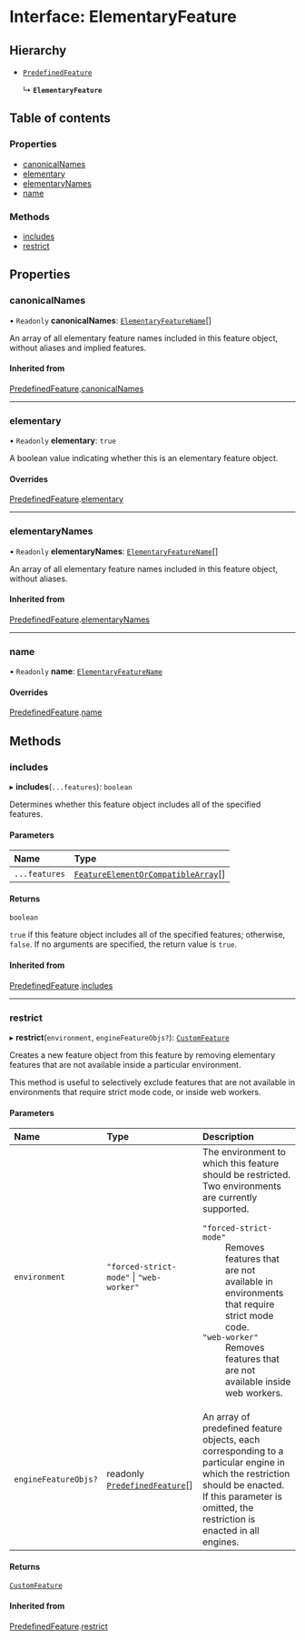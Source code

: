 # Interface: ElementaryFeature

## Hierarchy

- [`PredefinedFeature`](PredefinedFeature.md)

  ↳ **`ElementaryFeature`**

## Table of contents

### Properties

- [canonicalNames](ElementaryFeature.md#canonicalnames)
- [elementary](ElementaryFeature.md#elementary)
- [elementaryNames](ElementaryFeature.md#elementarynames)
- [name](ElementaryFeature.md#name)

### Methods

- [includes](ElementaryFeature.md#includes)
- [restrict](ElementaryFeature.md#restrict)

## Properties

### canonicalNames

• `Readonly` **canonicalNames**: [`ElementaryFeatureName`](../README.md#elementaryfeaturename)[]

An array of all elementary feature names included in this feature object, without aliases and
implied features.

#### Inherited from

[PredefinedFeature](PredefinedFeature.md).[canonicalNames](PredefinedFeature.md#canonicalnames)

___

### elementary

• `Readonly` **elementary**: ``true``

A boolean value indicating whether this is an elementary feature object.

#### Overrides

[PredefinedFeature](PredefinedFeature.md).[elementary](PredefinedFeature.md#elementary)

___

### elementaryNames

• `Readonly` **elementaryNames**: [`ElementaryFeatureName`](../README.md#elementaryfeaturename)[]

An array of all elementary feature names included in this feature object, without aliases.

#### Inherited from

[PredefinedFeature](PredefinedFeature.md).[elementaryNames](PredefinedFeature.md#elementarynames)

___

### name

• `Readonly` **name**: [`ElementaryFeatureName`](../README.md#elementaryfeaturename)

#### Overrides

[PredefinedFeature](PredefinedFeature.md).[name](PredefinedFeature.md#name)

## Methods

### includes

▸ **includes**(`...features`): `boolean`

Determines whether this feature object includes all of the specified features.

#### Parameters

| Name | Type |
| :------ | :------ |
| `...features` | [`FeatureElementOrCompatibleArray`](../README.md#featureelementorcompatiblearray)[] |

#### Returns

`boolean`

`true` if this feature object includes all of the specified features; otherwise, `false`.
If no arguments are specified, the return value is `true`.

#### Inherited from

[PredefinedFeature](PredefinedFeature.md).[includes](PredefinedFeature.md#includes)

___

### restrict

▸ **restrict**(`environment`, `engineFeatureObjs?`): [`CustomFeature`](CustomFeature.md)

Creates a new feature object from this feature by removing elementary features that are not
available inside a particular environment.

This method is useful to selectively exclude features that are not available in environments
that require strict mode code, or inside web workers.

#### Parameters

| Name | Type | Description |
| :------ | :------ | :------ |
| `environment` | ``"forced-strict-mode"`` \| ``"web-worker"`` | The environment to which this feature should be restricted. Two environments are currently supported. <dl> <dt><code>"forced-strict-mode"</code></dt> <dd> Removes features that are not available in environments that require strict mode code. </dd> <dt><code>"web-worker"</code></dt> <dd>Removes features that are not available inside web workers.</dd> </dl> |
| `engineFeatureObjs?` | readonly [`PredefinedFeature`](PredefinedFeature.md)[] | An array of predefined feature objects, each corresponding to a particular engine in which the restriction should be enacted. If this parameter is omitted, the restriction is enacted in all engines. |

#### Returns

[`CustomFeature`](CustomFeature.md)

#### Inherited from

[PredefinedFeature](PredefinedFeature.md).[restrict](PredefinedFeature.md#restrict)

